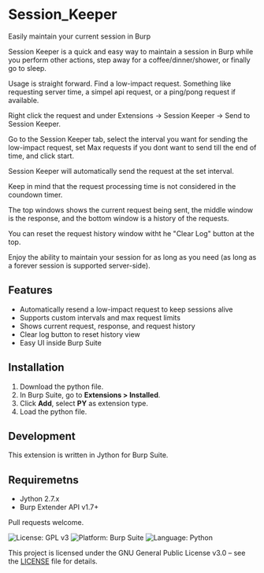 # Session_Keeper
Easily maintain your current session in Burp 

Session Keeper is a quick and easy way to maintain a session in Burp while you perform other actions, step away for a coffee/dinner/shower, or finally go to sleep.

Usage is straight forward. Find a low-impact request. Something like requesting server time, a simpel api request, or a ping/pong request if available. 

Right click the request and under Extensions -> Session Keeper -> Send to Session Keeper.  

Go to the Session Keeper tab, select the interval you want for sending the low-impact request, set Max requests if you dont want to send till the end of time, and click start.

Session Keeper will automatically send the request at the set interval. 

Keep in mind that the request processing time is not considered in the coundown timer.  

The top windows shows the current request being sent, the middle window is the response, and the bottom window is a history of the requests. 

You can reset the request history window witht he "Clear Log" button at the top.

Enjoy the ability to maintain your session for as long as you need (as long as a forever session is supported server-side).


## Features

- Automatically resend a low-impact request to keep sessions alive
- Supports custom intervals and max request limits
- Shows current request, response, and request history
- Clear log button to reset history view
- Easy UI inside Burp Suite

## Installation

1. Download the python file.
2. In Burp Suite, go to **Extensions > Installed**.
3. Click **Add**, select **PY** as extension type.
4. Load the python file.

## Development
This extension is written in Jython for Burp Suite.

## Requiremetns
- Jython 2.7.x
- Burp Extender API v1.7+

Pull requests welcome.

![License: GPL v3](https://img.shields.io/badge/License-GPLv3-blue.svg)
![Platform: Burp Suite](https://img.shields.io/badge/Burp%20Suite-Extension-orange)
![Language: Python](https://img.shields.io/badge/Language-Python%202.7-blue)

This project is licensed under the GNU General Public License v3.0 – see the [LICENSE](LICENSE) file for details.
